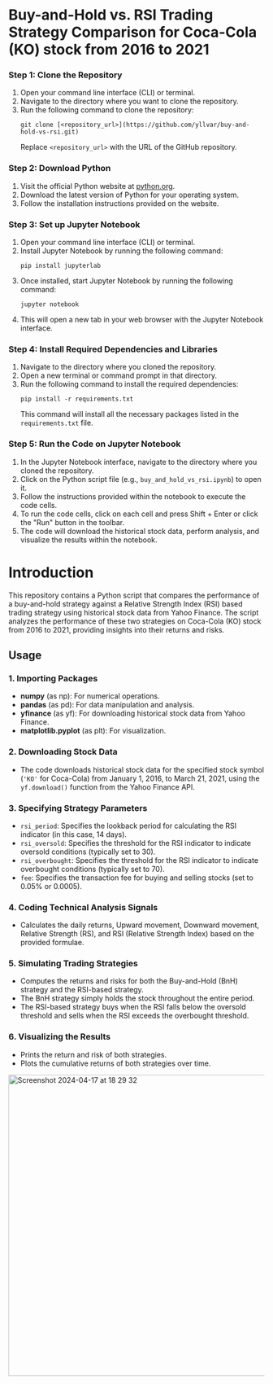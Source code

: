 # Buy-and-Hold vs. RSI Trading Strategy Comparison for Coca-Cola (KO) stock from 2016 to 2021

### Step 1: Clone the Repository
1. Open your command line interface (CLI) or terminal.
2. Navigate to the directory where you want to clone the repository.
3. Run the following command to clone the repository:
   ```
   git clone [<repository_url>](https://github.com/yllvar/buy-and-hold-vs-rsi.git)
   ```
   Replace `<repository_url>` with the URL of the GitHub repository.

### Step 2: Download Python
1. Visit the official Python website at [python.org](https://www.python.org/downloads/).
2. Download the latest version of Python for your operating system.
3. Follow the installation instructions provided on the website.

### Step 3: Set up Jupyter Notebook
1. Open your command line interface (CLI) or terminal.
2. Install Jupyter Notebook by running the following command:
   ```
   pip install jupyterlab
   ```
3. Once installed, start Jupyter Notebook by running the following command:
   ```
   jupyter notebook
   ```
4. This will open a new tab in your web browser with the Jupyter Notebook interface.

### Step 4: Install Required Dependencies and Libraries
1. Navigate to the directory where you cloned the repository.
2. Open a new terminal or command prompt in that directory.
3. Run the following command to install the required dependencies:
   ```
   pip install -r requirements.txt
   ```
   This command will install all the necessary packages listed in the `requirements.txt` file.

### Step 5: Run the Code on Jupyter Notebook
1. In the Jupyter Notebook interface, navigate to the directory where you cloned the repository.
2. Click on the Python script file (e.g., `buy_and_hold_vs_rsi.ipynb`) to open it.
3. Follow the instructions provided within the notebook to execute the code cells.
4. To run the code cells, click on each cell and press Shift + Enter or click the "Run" button in the toolbar.
5. The code will download the historical stock data, perform analysis, and visualize the results within the notebook.

# Introduction
This repository contains a Python script that compares the performance of a buy-and-hold strategy against a Relative Strength Index (RSI) based trading strategy using historical stock data from Yahoo Finance. The script analyzes the performance of these two strategies on Coca-Cola (KO) stock from 2016 to 2021, providing insights into their returns and risks.

## Usage

### 1. Importing Packages
- **numpy** (as np): For numerical operations.
- **pandas** (as pd): For data manipulation and analysis.
- **yfinance** (as yf): For downloading historical stock data from Yahoo Finance.
- **matplotlib.pyplot** (as plt): For visualization.

### 2. Downloading Stock Data
- The code downloads historical stock data for the specified stock symbol (`'KO'` for Coca-Cola) from January 1, 2016, to March 21, 2021, using the `yf.download()` function from the Yahoo Finance API.

### 3. Specifying Strategy Parameters
- `rsi_period`: Specifies the lookback period for calculating the RSI indicator (in this case, 14 days).
- `rsi_oversold`: Specifies the threshold for the RSI indicator to indicate oversold conditions (typically set to 30).
- `rsi_overbought`: Specifies the threshold for the RSI indicator to indicate overbought conditions (typically set to 70).
- `fee`: Specifies the transaction fee for buying and selling stocks (set to 0.05% or 0.0005).

### 4. Coding Technical Analysis Signals
- Calculates the daily returns, Upward movement, Downward movement, Relative Strength (RS), and RSI (Relative Strength Index) based on the provided formulae.

### 5. Simulating Trading Strategies
- Computes the returns and risks for both the Buy-and-Hold (BnH) strategy and the RSI-based strategy.
- The BnH strategy simply holds the stock throughout the entire period.
- The RSI-based strategy buys when the RSI falls below the oversold threshold and sells when the RSI exceeds the overbought threshold.

### 6. Visualizing the Results
- Prints the return and risk of both strategies.
- Plots the cumulative returns of both strategies over time.
<img width="592" alt="Screenshot 2024-04-17 at 18 29 32" src="https://github.com/yllvar/buy-and-hold-vs-rsi/assets/73235926/a1331b55-52b0-41d0-839e-6ff30990a73e">

